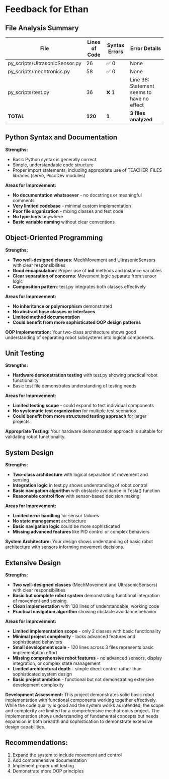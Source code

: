 # Feedback for Ethan

## File Analysis Summary

| File | Lines of Code | Syntax Errors | Error Details |
|------|---------------|---------------|---------------|
| py_scripts/UltrasonicSensor.py | 26 | ✅ 0 | None |
| py_scripts/mechtronics.py | 58 | ✅ 0 | None |
| py_scripts/test.py | 36 | ❌ 1 | Line 38: Statement seems to have no effect |
| **TOTAL** | **120** | **1** | **3 files analyzed** |

## Python Syntax and Documentation

**Strengths:**
- Basic Python syntax is generally correct
- Simple, understandable code structure
- Proper import statements, including appropriate use of TEACHER_FILES libraries (servo, PiicoDev modules)

**Areas for Improvement:**
- **No documentation whatsoever** - no docstrings or meaningful comments
- **Very limited codebase** - minimal custom implementation
- **Poor file organization** - mixing classes and test code
- **No type hints** anywhere
- **Basic variable naming** without clear conventions

## Object-Oriented Programming

**Strengths:**
- **Two well-designed classes**: MechMovement and UltrasonicSensors with clear responsibilities
- **Good encapsulation**: Proper use of __init__ methods and instance variables
- **Clear separation of concerns**: Movement logic separate from sensor logic
- **Composition pattern**: test.py integrates both classes effectively

**Areas for Improvement:**
- **No inheritance or polymorphism** demonstrated
- **No abstract base classes or interfaces**
- **Limited method documentation**
- **Could benefit from more sophisticated OOP design patterns**

**OOP Implementation:**
Your two-class architecture shows good understanding of separating robot subsystems into logical components.

## Unit Testing

**Strengths:**
- **Hardware demonstration testing** with test.py showing practical robot functionality
- Basic test file demonstrates understanding of testing needs

**Areas for Improvement:**
- **Limited testing scope** - could expand to test individual components
- **No systematic test organization** for multiple test scenarios
- **Could benefit from more structured testing approach** for larger projects

**Appropriate Testing:**
Your hardware demonstration approach is suitable for validating robot functionality.

## System Design

**Strengths:**
- **Two-class architecture** with logical separation of movement and sensing
- **Integration logic** in test.py shows understanding of robot control
- **Basic navigation algorithm** with obstacle avoidance in Tesla() function
- **Reasonable control flow** with sensor-based decision making

**Areas for Improvement:**
- **Limited error handling** for sensor failures
- **No state management** architecture  
- **Basic navigation logic** could be more sophisticated
- **Missing advanced features** like PID control or complex behaviors

**System Architecture:**
Your design shows understanding of basic robot architecture with sensors informing movement decisions.

## Extensive Design

**Strengths:**
- **Two well-designed classes** (MechMovement and UltrasonicSensors) with clear responsibilities
- **Basic but complete robot system** demonstrating functional integration of movement and sensing
- **Clean implementation** with 120 lines of understandable, working code
- **Practical navigation algorithm** showing obstacle avoidance behavior

**Areas for Improvement:**
- **Limited implementation scope** - only 2 classes with basic functionality
- **Minimal project complexity** - lacks advanced features and sophisticated behaviors
- **Small development scale** - 120 lines across 3 files represents basic implementation effort
- **Missing comprehensive robot features** - no advanced sensors, display integration, or complex state management
- **Limited architectural depth** - simple direct control rather than sophisticated system design
- **Basic project ambition** - functional but not demonstrating extensive development complexity

**Development Assessment:**
This project demonstrates solid basic robot implementation with functional components working together effectively. While the code quality is good and the system works as intended, the scope and complexity are limited for a comprehensive mechatronics project. The implementation shows understanding of fundamental concepts but needs expansion in both breadth and sophistication to demonstrate extensive design capabilities.

## Recommendations:
1. Expand the system to include movement and control
2. Add comprehensive documentation
3. Implement proper unit testing
4. Demonstrate more OOP principles
